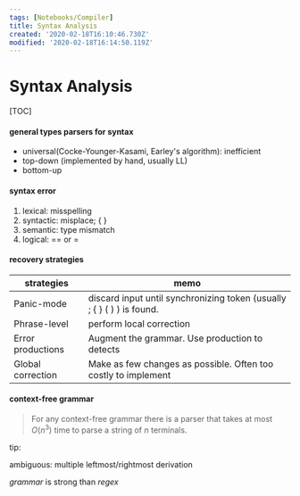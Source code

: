 ```yaml
---
tags: [Notebooks/Compiler]
title: Syntax Analysis
created: '2020-02-18T16:10:46.730Z'
modified: '2020-02-18T16:14:50.119Z'
---
```


# Syntax Analysis

[TOC]

#### general types parsers for syntax

- universal(Cocke-Younger-Kasami, Earley's algorithm): inefficient
- top-down (implemented by hand, usually LL) 
- bottom-up 



#### syntax error

1. lexical: misspelling
2. syntactic: misplace; { }
3. semantic: type mismatch
4. logical: == or =



#### recovery strategies

| strategies        | memo                                                         |
| ----------------- | ------------------------------------------------------------ |
| Panic-mode        | discard input until synchronizing token (usually ; { } ( ) ) is found. |
| Phrase-level      | perform local correction                                     |
| Error productions | Augment the grammar. Use production to detects               |
| Global correction | Make as few changes as possible. Often too costly to implement |



#### context-free grammar

> For any context-free grammar there is a parser that takes at most $O(n^3)$ time to parse a string of $n$ terminals. 



tip:

ambiguous: multiple leftmost/rightmost derivation

*grammar* is strong than *regex* 



